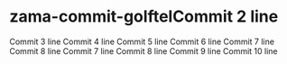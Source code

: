 # zama-commit-golftelCommit 2 line
Commit 3 line
Commit 4 line
Commit 5 line
Commit 6 line
Commit 7 line
Commit 8 line
Commit 7 line
Commit 8 line
Commit 9 line
Commit 10 line
